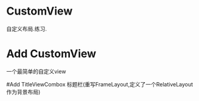 # CustomView
自定义布局.练习.

# Add  CustomView
 一个最简单的自定义view

#Add TitleViewCombox
 标题栏(重写FrameLayout,定义了一个RelativeLayout作为背景布局)
